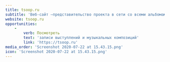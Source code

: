 ```yaml
---
title: tsoop.ru
subtitle: 'Веб-сайт —представительство проекта в сети со всеми альбомами, клипами и лайвами, собранными на одном ресурсе'
website: tsoop.ru
opportunities:
    -
        verb: Посмотреть
        text: 'записи выступлений и музыкальных композиций'
        link: 'https://tsoop.ru'
media_order: 'Screenshot 2020-07-22 at 15.43.15.png'
icon: 'Screenshot 2020-07-22 at 15.43.15.png'
---
```


